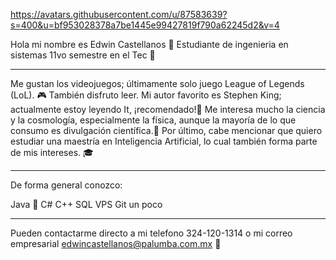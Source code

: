 https://avatars.githubusercontent.com/u/87583639?s=400&u=bf953028378a7be1445e99427819f790a62245d2&v=4

Hola mi nombre es Edwin Castellanos 👋
Estudiante de ingenieria en sistemas 11vo semestre en el Tec 🐅
____________________________________________________________

Me gustan los videojuegos; últimamente solo juego League of Legends (LoL). 🎮
También disfruto leer. Mi autor favorito es Stephen King; actualmente estoy leyendo It, ¡recomendado!📖
Me interesa mucho la ciencia y la cosmología, especialmente la física, aunque la mayoría de lo que consumo es divulgación científica.🔭
Por último, cabe mencionar que quiero estudiar una maestría en Inteligencia Artificial, lo cual también forma parte de mis intereses. 🎓

____________________________________________________________

De forma general conozco:

Java 🍵
C#
C++
SQL
VPS
Git un poco

___________________________________________________________

Pueden contactarme directo a mi telefono 324-120-1314
o mi correo empresarial edwincastellanos@palumba.com.mx 🦜
